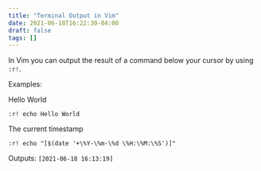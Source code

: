 ```yaml
---
title: "Terminal Output in Vim"
date: 2021-06-18T16:22:30-04:00
draft: false
tags: []
---
```


In Vim you can output the result of a command below your cursor by using `:r!`. 

Examples:

Hello World

```
:r! echo Hello World
```

The current timestamp

```
:r! echo "[$(date '+\%Y-\%m-\%d \%H:\%M:\%S')]"
```

Outputs: `[2021-06-18 16:13:19]`

